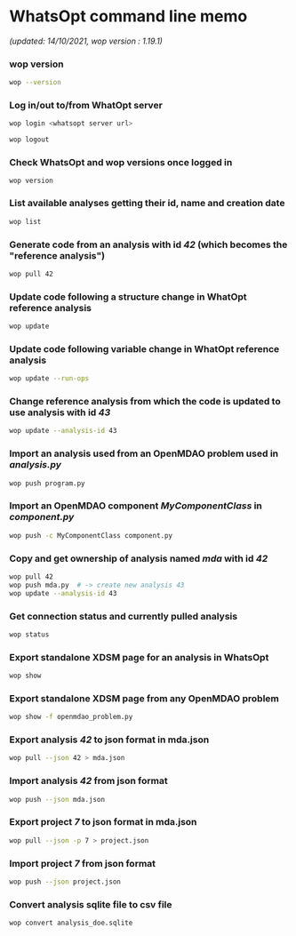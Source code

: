 # WhatsOpt command line memo 

_(updated: 14/10/2021, wop version : 1.19.1)_

### wop version
```bash
wop --version
```

### Log in/out to/from WhatOpt server
```bash
wop login <whatsopt server url>
```
```bash
wop logout
```

### Check WhatsOpt and wop versions once logged in
```
wop version
```

### List available analyses getting their id, name and creation date
```bash
wop list
```

### Generate code from an analysis with id _42_ (which becomes the "reference analysis")
```bash
wop pull 42
```

### Update code following a structure change in WhatOpt reference analysis
```bash
wop update
```

### Update code following variable change in WhatOpt reference analysis
```bash
wop update --run-ops
```

### Change reference analysis from which the code is updated to use analysis with id _43_
```bash
wop update --analysis-id 43
```

### Import an analysis used from an OpenMDAO problem used in _analysis.py_
```bash
wop push program.py
```

### Import an OpenMDAO component _MyComponentClass_ in _component.py_
```bash
wop push -c MyComponentClass component.py
```

### Copy and get ownership of analysis named _mda_ with id _42_
```bash
wop pull 42
wop push mda.py  # -> create new analysis 43
wop update --analysis-id 43
```

### Get connection status and currently pulled analysis
``` bash
wop status
``` 

### Export standalone XDSM page for an analysis in WhatsOpt
```bash
wop show 
```

### Export standalone XDSM page from any OpenMDAO problem 
```bash
wop show -f openmdao_problem.py
```

### Export analysis _42_ to json format in mda.json
```bash
wop pull --json 42 > mda.json
```

### Import analysis _42_ from json format
```bash
wop push --json mda.json
```

### Export project _7_ to json format in mda.json
```bash
wop pull --json -p 7 > project.json
```

### Import project _7_ from json format
```bash
wop push --json project.json
```

### Convert analysis sqlite file to csv file
```bash
wop convert analysis_doe.sqlite
```
